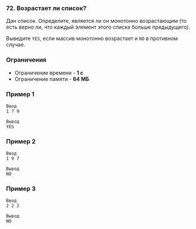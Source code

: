 ### 72. Возрастает ли список?
Дан список. Определите, является ли он монотонно возрастающим (то есть верно ли, что каждый элемент этого списка больше предыдущего).

Выведите `YES`, если массив монотонно возрастает и `NO` в противном случае.

### Ограничения
- Ограничение времени - **1 с**
- Ограничение памяти - **64 МБ**

### Пример 1
```
Ввод
1 7 9

Вывод
YES
```

### Пример 2
```
Ввод
1 9 7

Вывод
NO
```

### Пример 3
```
Ввод
2 2 2

Вывод
NO
```
